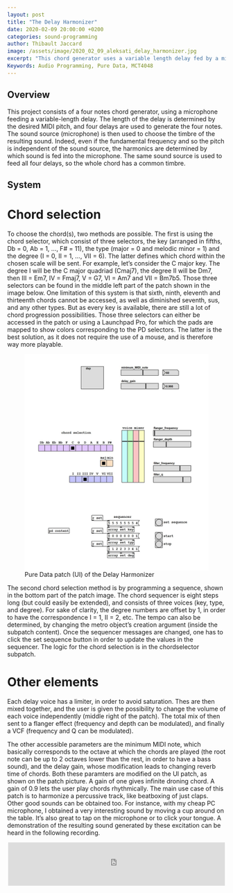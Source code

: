 ```yaml
---
layout: post
title: "The Delay Harmonizer"
date: 2020-02-09 20:00:00 +0200
categories: sound-programming
author: Thibault Jaccard
image: /assets/image/2020_02_09_aleksati_delay_harmonizer.jpg
excerpt: "This chord generator uses a variable length delay fed by a microphone input as sound source."
Keywords: Audio Programming, Pure Data, MCT4048
---
```


## Overview

This project consists of a four notes chord generator, using a microphone feeding a variable-length delay. The length of the delay is determined by the desired MIDI pitch, and four delays are used to generate the four notes. The sound source (microphone) is then used to choose the timbre of the resulting sound. Indeed, even if the fundamental frequency and so the pitch is independent of the sound source, the harmonics are determined by which sound is fed into the microphone. The same sound source is used to feed all four delays, so the whole chord has a common timbre.

## System
# Chord selection

To choose the chord(s), two methods are possible. The first is using the chord selector, which consist of three selectors, the key (arranged in fifths, Db = 0, Ab = 1, …, F# = 11), the type (major = 0 and melodic minor = 1) and the degree (I = 0, II = 1, …, VII = 6). The latter defines which chord within the chosen scale will be sent. For example, let’s consider the C major key. The degree I will be the C major quadriad (Cmaj7), the degree II will be Dm7, then III = Em7, IV = Fmaj7, V = G7, VI = Am7 and VII = Bm7b5. Those three selectors can be found in the middle left part of the patch shown in the image below. One limitation of this system is that sixth, ninth, eleventh and thirteenth chords cannot be accessed, as well as diminished seventh, sus, and any other types. But as every key is available, there are still a lot of chord progression possibilities. Those three selectors can either be accessed in the patch or using a Launchpad Pro, for which the pads are mapped to show colors corresponding to the PD selectors. The latter is the best solution, as it does not require the use of a mouse, and is therefore way more playable.

<figure>
 <img src="/assets/image/2020_02_09_aleksati_delay_harmonizer.jpg" align="center" alt="Pure Data patch"/>
 <figcaption>Pure Data patch (UI) of the Delay Harmonizer</figcaption>
</figure>

The second chord selection method is by programming a sequence, shown in the bottom part of the patch image. The chord sequencer is eight steps long (but could easily be extended), and consists of three voices (key, type, and degree). For sake of clarity, the degree numbers are offset by 1, in order to have the correspondence I = 1, II = 2, etc. The tempo can also be determined, by changing the metro object’s creation argument (inside the subpatch content). Once the sequencer messages are changed, one has to click the set sequence button in order to update the values in the sequencer. The logic for the chord selection is in the chordselector subpatch.

# Other elements

Each delay voice has a limiter, in order to avoid saturation. Thes are then mixed together, and the user is given the possibility to change the volume of each voice independently (middle right of the patch). The total mix of then sent to a flanger effect (frequency and depth can be modulated), and finally a VCF (frequency and Q can be modulated).

The other accessible parameters are the minimum MIDI note, which basically corresponds to the octave at which the chords are played (the root note can be up to 2 octaves lower than the rest, in order to have a bass sound), and the delay gain, whose modification leads to changing reverb time of chords. Both these paramters are modified on the UI patch, as shown on the patch picture. A gain of one gives infinite droning chord. A gain of 0.9 lets the user play chords rhythmically.
The main use case of this patch is to harmonize a percussive track, like beatboxing of just claps. Other good sounds can be obtained too. For instance, with my cheap PC microphone, I obtained a very interesting sound by moving a cup around on the table. It’s also great to tap on the microphone or to click your tongue. A demonstration of the resulting sound generated by these excitation can be heard in the following recording.

<p align="center">
  <iframe
     frameborder="0"
     width="500"
     height="100"
     src="https://www.uio.no/english/studies/programmes/mct-master/blog/assets/audio/2020_02_09_thibaulj_delayharmonizer.mp3">
  </iframe>
</p>
